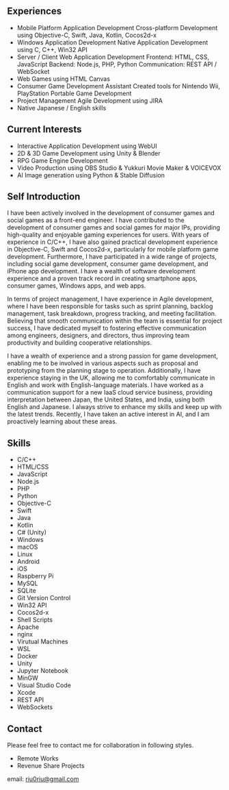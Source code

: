 ## Experiences

- Mobile Platform Application Development
  Cross-platform Development using Objective-C, Swift, Java, Kotlin, Cocos2d-x
- Windows Application Development
  Native Application Development using C, C++, Win32 API
- Server / Client Web Application Development
  Frontend: HTML, CSS, JavaScript
  Backend: Node.js, PHP, Python
  Communication: REST API / WebSocket
- Web Games using HTML Canvas
- Consumer Game Development Assistant
  Created tools for Nintendo Wii, PlayStation Portable Game Development
- Project Management
  Agile Development using JIRA
- Native Japanese / English skills

## Current Interests

- Interactive Application Development using WebUI
- 2D & 3D Game Development using Unity & Blender
- RPG Game Engine Development
- Video Production using OBS Studio & Yukkuri Movie Maker & VOICEVOX
- AI Image generation using Python & Stable Diffusion

## Self Introduction

I have been actively involved in the development of consumer games and social games as a front-end engineer. I have contributed to the development of consumer games and social games for major IPs, providing high-quality and enjoyable gaming experiences for users. With years of experience in C/C++, I have also gained practical development experience in Objective-C, Swift and Cocos2d-x, particularly for mobile platform game development. Furthermore, I have participated in a wide range of projects, including social game development, consumer game development, and iPhone app development. I have a wealth of software development experience and a proven track record in creating smartphone apps, consumer games, Windows apps, and web apps.

In terms of project management, I have experience in Agile development, where I have been responsible for tasks such as sprint planning, backlog management, task breakdown, progress tracking, and meeting facilitation. Believing that smooth communication within the team is essential for project success, I have dedicated myself to fostering effective communication among engineers, designers, and directors, thus improving team productivity and building cooperative relationships.

I have a wealth of experience and a strong passion for game development, enabling me to be involved in various aspects such as proposal and prototyping from the planning stage to operation. Additionally, I have experience staying in the UK, allowing me to comfortably communicate in English and work with English-language materials. I have worked as a communication support for a new IaaS cloud service business, providing interpretation between Japan, the United States, and India, using both English and Japanese. I always strive to enhance my skills and keep up with the latest trends. Recently, I have taken an active interest in AI, and I am proactively learning about these areas.

## Skills

- C/C++
- HTML/CSS
- JavaScript
- Node.js
- PHP
- Python
- Objective-C
- Swift
- Java
- Kotlin
- C# (Unity)
- Windows
- macOS
- Linux
- Android
- iOS
- Raspberry Pi
- MySQL
- SQLite
- Git Version Control
- Win32 API
- Cocos2d-x
- Shell Scripts
- Apache
- nginx
- Virutual Machines
- WSL
- Docker
- Unity
- Jupyter Notebook
- MinGW
- Visual Studio Code
- Xcode
- REST API
- WebSockets

## Contact

Please feel free to contact me for collaboration in following styles.

- Remote Works
- Revenue Share Projects

email: riu0riu@gmail.com
